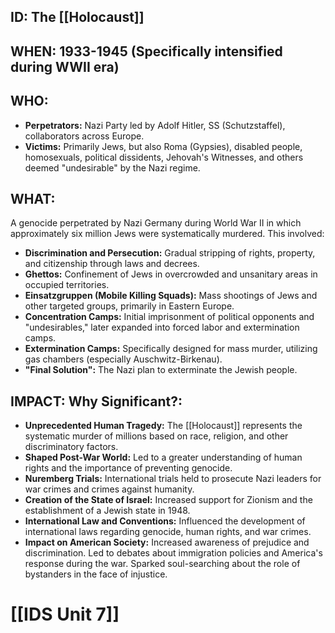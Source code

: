 ## ID: The [[Holocaust]]

## WHEN: 1933-1945 (Specifically intensified during WWII era)

## WHO: 
*   **Perpetrators:** Nazi Party led by Adolf Hitler, SS (Schutzstaffel), collaborators across Europe.
*   **Victims:** Primarily Jews, but also Roma (Gypsies), disabled people, homosexuals, political dissidents, Jehovah's Witnesses, and others deemed "undesirable" by the Nazi regime.

## WHAT:
A genocide perpetrated by Nazi Germany during World War II in which approximately six million Jews were systematically murdered. This involved:
*   **Discrimination and Persecution:** Gradual stripping of rights, property, and citizenship through laws and decrees.
*   **Ghettos:** Confinement of Jews in overcrowded and unsanitary areas in occupied territories.
*   **Einsatzgruppen (Mobile Killing Squads):** Mass shootings of Jews and other targeted groups, primarily in Eastern Europe.
*   **Concentration Camps:** Initial imprisonment of political opponents and "undesirables," later expanded into forced labor and extermination camps.
*   **Extermination Camps:** Specifically designed for mass murder, utilizing gas chambers (especially Auschwitz-Birkenau).
*   **"Final Solution":** The Nazi plan to exterminate the Jewish people.

## IMPACT: Why Significant?:
*   **Unprecedented Human Tragedy:** The [[Holocaust]] represents the systematic murder of millions based on race, religion, and other discriminatory factors.
*   **Shaped Post-War World:** Led to a greater understanding of human rights and the importance of preventing genocide.
*   **Nuremberg Trials:** International trials held to prosecute Nazi leaders for war crimes and crimes against humanity.
*   **Creation of the State of Israel:** Increased support for Zionism and the establishment of a Jewish state in 1948.
*   **International Law and Conventions:** Influenced the development of international laws regarding genocide, human rights, and war crimes.
*   **Impact on American Society:** Increased awareness of prejudice and discrimination. Led to debates about immigration policies and America's response during the war. Sparked soul-searching about the role of bystanders in the face of injustice.

# [[IDS Unit 7]]